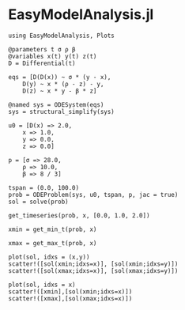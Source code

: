 # EasyModelAnalysis.jl

```@example analysis
using EasyModelAnalysis, Plots

@parameters t σ ρ β
@variables x(t) y(t) z(t)
D = Differential(t)

eqs = [D(D(x)) ~ σ * (y - x),
    D(y) ~ x * (ρ - z) - y,
    D(z) ~ x * y - β * z]

@named sys = ODESystem(eqs)
sys = structural_simplify(sys)

u0 = [D(x) => 2.0,
    x => 1.0,
    y => 0.0,
    z => 0.0]

p = [σ => 28.0,
    ρ => 10.0,
    β => 8 / 3]

tspan = (0.0, 100.0)
prob = ODEProblem(sys, u0, tspan, p, jac = true)
sol = solve(prob)
```

```@example analysis
get_timeseries(prob, x, [0.0, 1.0, 2.0])
```

```@example analysis
xmin = get_min_t(prob, x)
```

```@example analysis
xmax = get_max_t(prob, x)
```

```@example analysis
plot(sol, idxs = (x,y))
scatter!([sol(xmin;idxs=x)], [sol(xmin;idxs=y)])
scatter!([sol(xmax;idxs=x)], [sol(xmax;idxs=y)])
```

```@example analysis
plot(sol, idxs = x)
scatter!([xmin],[sol(xmin;idxs=x)])
scatter!([xmax],[sol(xmax;idxs=x)])
```